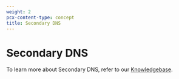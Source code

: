 ```yaml
---
weight: 2
pcx-content-type: concept
title: Secondary DNS
---
```


# Secondary DNS

To learn more about Secondary DNS, refer to our [Knowledgebase](https://support.cloudflare.com/hc/articles/360001356152).
